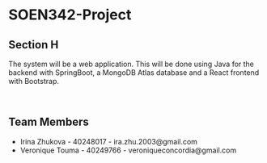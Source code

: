 # SOEN342-Project
<h2>Section H</h2>
<p>The system will be a web application. This will be done using Java for the backend with SpringBoot, a MongoDB Atlas database and a React frontend with Bootstrap.</p>
<br>
<h2>Team Members</h2>
<ul>
  <li>Irina Zhukova - 40248017 - ira.zhu.2003@gmail.com</li>
  <li>Veronique Touma - 40249766 - veroniqueconcordia@gmail.com</li>
</ul>
